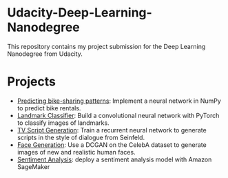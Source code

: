 # Udacity-Deep-Learning-Nanodegree
This repository contains my project submission for the Deep Learning Nanodegree from Udacity.

# Projects
* [Predicting bike-sharing patterns](Project-1): Implement a neural network in NumPy to predict bike rentals.
* [Landmark Classifier](Project-2): Build a convolutional neural network with PyTorch to classify images of landmarks.
* [TV Script Generation](Project-3): Train a recurrent neural network to generate scripts in the style of dialogue 
  from Seinfeld.
* [Face Generation](Project-4): Use a DCGAN on the CelebA dataset to generate images of new and realistic human faces.
* [Sentiment Analysis](Project-5): deploy a sentiment analysis model with Amazon SageMaker
